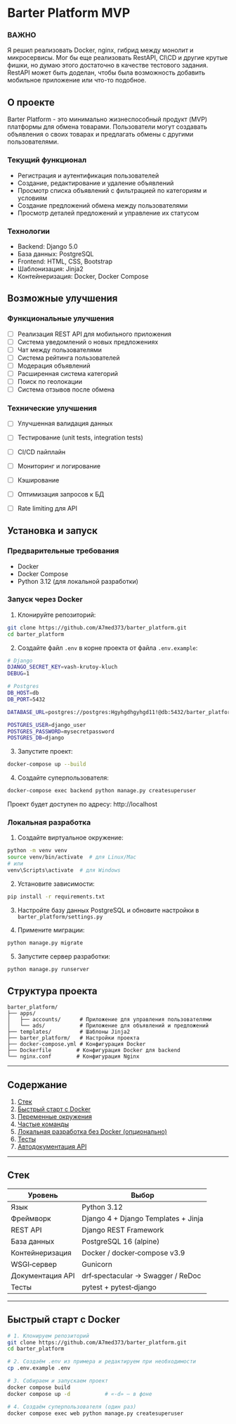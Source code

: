 # Barter Platform MVP

### ВАЖНО
Я решил реализовать Docker, nginx, гибрид между монолит и микросервисы.
Мог бы еще реализовать RestAPI, CI\CD и другие крутые фишки, но думаю этого достаточно в качестве тестового задания.
RestAPI может быть доделан, чтобы была возможность добавить мобильное приложение или что-то подобное.

## О проекте
Barter Platform - это минимально жизнеспособный продукт (MVP) платформы для обмена товарами. Пользователи могут создавать объявления о своих товарах и предлагать обмены с другими пользователями.

### Текущий функционал
- Регистрация и аутентификация пользователей
- Создание, редактирование и удаление объявлений
- Просмотр списка объявлений с фильтрацией по категориям и условиям
- Создание предложений обмена между пользователями
- Просмотр деталей предложений и управление их статусом

### Технологии
- Backend: Django 5.0
- База данных: PostgreSQL
- Frontend: HTML, CSS, Bootstrap
- Шаблонизация: Jinja2
- Контейнеризация: Docker, Docker Compose

## Возможные улучшения
### Функциональные улучшения
- [ ] Реализация REST API для мобильного приложения
- [ ] Система уведомлений о новых предложениях
- [ ] Чат между пользователями
- [ ] Система рейтинга пользователей
- [ ] Модерация объявлений
- [ ] Расширенная система категорий
- [ ] Поиск по геолокации
- [ ] Система отзывов после обмена

### Технические улучшения
- [ ] Улучшенная валидация данных
- [ ] Тестирование (unit tests, integration tests)
- [ ] CI/CD пайплайн
- [ ] Мониторинг и логирование
- [ ] Кэширование
- [ ] Оптимизация запросов к БД
- [ ] Rate limiting для API



## Установка и запуск

### Предварительные требования
- Docker
- Docker Compose
- Python 3.12 (для локальной разработки)

### Запуск через Docker
1. Клонируйте репозиторий:
```bash
git clone https://github.com/A7med373/barter_platform.git
cd barter_platform
```

2. Создайте файл `.env` в корне проекта от файла `.env.example`:
```bash
# Django
DJANGO_SECRET_KEY=vash-krutoy-kluch
DEBUG=1

# Postgres
DB_HOST=db
DB_PORT=5432

DATABASE_URL=postgres://postgres:Hgyhgdhgyhgd11!@db:5432/barter_platform

POSTGRES_USER=django_user
POSTGRES_PASSWORD=mysecretpassword
POSTGRES_DB=django

```

3. Запустите проект:
```bash
docker-compose up --build
```


4. Создайте суперпользователя:
```bash
docker-compose exec backend python manage.py createsuperuser
```

Проект будет доступен по адресу: http://localhost

### Локальная разработка
1. Создайте виртуальное окружение:
```bash
python -m venv venv
source venv/bin/activate  # для Linux/Mac
# или
venv\Scripts\activate  # для Windows
```

2. Установите зависимости:
```bash
pip install -r requirements.txt
```

3. Настройте базу данных PostgreSQL и обновите настройки в `barter_platform/settings.py`

4. Примените миграции:
```bash
python manage.py migrate
```

5. Запустите сервер разработки:
```bash
python manage.py runserver
```

## Структура проекта
```
barter_platform/
├── apps/
│   ├── accounts/      # Приложение для управления пользователями
│   └── ads/           # Приложение для объявлений и предложений
├── templates/         # Шаблоны Jinja2
├── barter_platform/   # Настройки проекта
├── docker-compose.yml # Конфигурация Docker
├── Dockerfile        # Конфигурация Docker для backend
└── nginx.conf        # Конфигурация Nginx
```


---

## Содержание

1. [Стек](#стек)  
2. [Быстрый старт с Docker](#быстрый-старт-с-docker)  
3. [Переменные окружения](#переменные-окружения)  
4. [Частые команды](#частые-команды)  
5. [Локальная разработка без Docker (опционально)](#локальная-разработка-без-docker)  
6. [Тесты](#тесты)  
7. [Автодокументация API](#автодокументация-api)

---

## Стек

| Уровень          | Выбор                               |
|------------------|-------------------------------------|
| Язык             | Python 3.12                         |
| Фреймворк        | Django 4 + Django Templates + Jinja |
| REST API         | Django REST Framework               |
| База данных      | PostgreSQL 16 (alpine)              |
| Контейнеризация  | Docker / docker‑compose v3.9        |
| WSGI‑сервер      | Gunicorn                            |
| Документация API | drf‑spectacular → Swagger / ReDoc   |
| Тесты            | pytest + pytest‑django              |

---

## Быстрый старт с Docker

```bash
# 1. Клонируем репозиторий
git clone https://github.com/A7med373/barter_platform.git
cd barter_platform

# 2. Создаём .env из примера и редактируем при необходимости
cp .env.example .env

# 3. Собираем и запускаем проект
docker compose build
docker compose up -d           # «-d» — в фоне

# 4. Создаём суперпользователя (один раз)
docker compose exec web python manage.py createsuperuser
```
